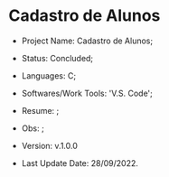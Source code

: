 # Cadastro de Alunos

- Project Name: Cadastro de Alunos;
- Status: Concluded;
- Languages: C;
- Softwares/Work Tools: 'V.S. Code';
- Resume: ;
- Obs: ;
- Version: v.1.0.0

- Last Update Date: 28/09/2022.
